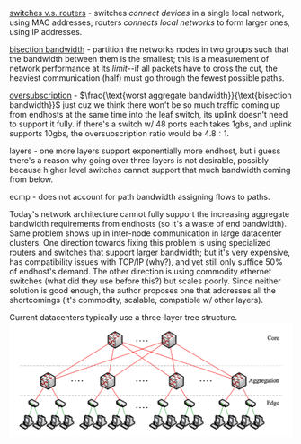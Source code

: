 [switches v.s. routers](https://www.cisco.com/c/en/us/solutions/small-business/resource-center/networking/network-switch-vs-router.html#~introduction) - switches *connect devices* in a single local network, using MAC addresses; routers *connects local networks* to form larger ones, using IP addresses. 

[bisection bandwidth](https://ayarlabs.com/glossary/bisection-bandwidth/) - partition the networks nodes in two groups such that the bandwidth between them is the smallest; this is a measurement of network performance at its *limit*--if all packets have to cross the cut, the heaviest communication (half) must go through the fewest possible paths. 

[oversubscription](https://networkengineering.stackexchange.com/questions/60002/what-is-oversubscription-in-networking) - $\frac{\text{worst aggregate bandwidth}}{\text{bisection bandwidth}}$ just cuz we think there won't be so much traffic coming up from endhosts at the same time into the leaf switch, its uplink doesn't need to support it fully. if there's a switch w/ 48 ports each takes 1gbs, and uplink supports 10gbs, the oversubscription ratio would be $4.8:1$.

layers - one more layers support exponentially more endhost, but i guess there's a reason why going over three layers is not desirable, possibly because higher level switches cannot support that much bandwidth coming from below. 

ecmp - does not account for path bandwidth assigning flows to paths.

Today's network architecture cannot fully support the increasing aggregate bandwidth requirements from endhosts (so it's a waste of end bandwidth). Same problem shows up in inter-node communication in large datacenter clusters. One direction towards fixing this problem is using specialized routers and switches that support larger bandwidth; but it's very expensive, has compatibility issues with TCP/IP (why?), and yet still only suffice 50% of endhost's demand. The other direction is using commodity ethernet switches (what did they use before this?) but scales poorly. Since neither solution is good enough, the author proposes one that addresses all the shortcomings (it's commodity, scalable, compatible w/ other layers). 

Current datacenters typically use a three-layer tree structure. ![image](./images/tree-topology.png)